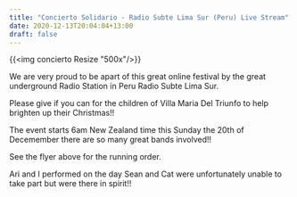 ```yaml
---
title: "Concierto Solidario - Radio Subte Lima Sur (Peru) Live Stream"
date: 2020-12-13T20:04:04+13:00
draft: false
---
```


{{<img concierto Resize "500x"/>}}

We are very proud to be apart of this great online festival by the great underground Radio Station in Peru Radio Subte Lima Sur.

Please give if you can for the children of Villa Maria Del Triunfo to help brighten up their Christmas!!

The event starts 6am New Zealand time this Sunday the 20th of Decemember there are so many great bands involved!!

See the flyer above for the running order.

Ari and I performed on the day Sean and Cat were unfortunately unable to take part but were there in spirit!!